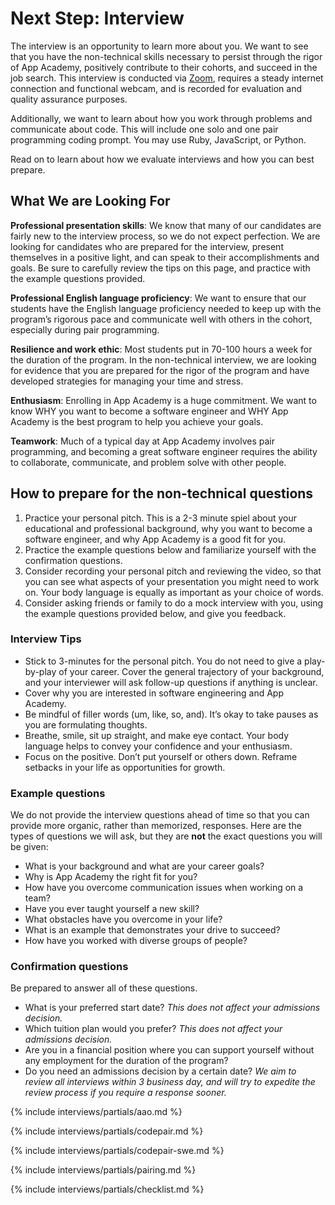 # Next Step: Interview

The interview is an opportunity to learn more about you. We want to see that you have the non-technical skills necessary to persist through the rigor of App Academy, positively contribute to their cohorts, and succeed in the job search. This interview is conducted via [Zoom][zoom], requires a steady internet connection and functional webcam, and is recorded for evaluation and quality assurance purposes. 

Additionally, we want to learn about how you work through problems and communicate about code. This will include one solo and one pair programming coding prompt. You may use Ruby, JavaScript, or Python. 

Read on to learn about how we evaluate interviews and how you can best prepare.

## What We are Looking For
**Professional presentation skills**: We know that many of our candidates are fairly new to the interview process, so we do not expect perfection. We are looking for candidates who are prepared for the interview, present themselves in a positive light, and can speak to their accomplishments and goals. Be sure to carefully review the tips on this page, and practice with the example questions provided.

**Professional English language proficiency**: We want to ensure that our students have the English language proficiency needed to keep up with the program’s rigorous pace and communicate well with others in the cohort, especially during pair programming.

**Resilience and work ethic**: Most students put in 70-100 hours a week for the duration of the program. In the non-technical interview, we are looking for evidence that you are prepared for the rigor of the program and have developed strategies for managing your time and stress.

**Enthusiasm**: Enrolling in App Academy is a huge commitment. We want to know WHY you want to become a software engineer and WHY App Academy is the best program to help you achieve your goals. 

**Teamwork**: Much of a typical day at App Academy involves pair programming, and becoming a great software engineer requires the ability to collaborate, communicate, and problem solve with other people.
 
 
## How to prepare for the non-technical questions
1. Practice your personal pitch. This is a 2-3 minute spiel about your educational and professional background, why you want to become a software engineer, and why App Academy is a good fit for you.
2. Practice the example questions below and familiarize yourself with the confirmation questions. 
3. Consider recording your personal pitch and reviewing the video, so that you can see what aspects of your presentation you might need to work on. Your body language is equally as important as your choice of words. 
4. Consider asking friends or family to do a mock interview with you, using the example questions provided below, and give you feedback. 
 
 
### Interview Tips
* Stick to 3-minutes for the personal pitch. You do not need to give a play-by-play of your career. Cover the general trajectory of your background, and your interviewer will ask follow-up questions if anything is unclear.
* Cover why you are interested in software engineering and App Academy.
* Be mindful of filler words (um, like, so, and). It’s okay to take pauses as you are formulating thoughts.
* Breathe, smile, sit up straight, and make eye contact. Your body language helps to convey your confidence and your enthusiasm.
* Focus on the positive. Don’t put yourself or others down. Reframe setbacks in your life as opportunities for growth.
  
  
### Example questions
We do not provide the interview questions ahead of time so that you can provide more organic, rather than memorized, responses. Here are the types of questions we will ask, but they are **not** the exact questions you will be given:
* What is your background and what are your career goals?
* Why is App Academy the right fit for you?
* How have you overcome communication issues when working on a team?
* Have you ever taught yourself a new skill?
* What obstacles have you overcome in your life? 
* What is an example that demonstrates your drive to succeed?
* How have you worked with diverse groups of people? 
  
   
### Confirmation questions
Be prepared to answer all of these questions.
* What is your preferred start date? *This does not affect your admissions decision.*
* Which tuition plan would you prefer? *This does not affect your admissions decision.*
* Are you in a financial position where you can support yourself without any employment for the duration of the program? 
* Do you need an admissions decision by a certain date? *We aim to review all interviews within 3 business day, and will try to expedite the review process if you require a response sooner.*
 

{% include interviews/partials/aao.md %}

{% include interviews/partials/codepair.md %}

{% include interviews/partials/codepair-swe.md %}

{% include interviews/partials/pairing.md %}

{% include interviews/partials/checklist.md %}

[zoom]: https://www.zoom.us
